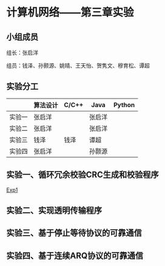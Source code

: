 # 计算机网络——第三章实验

## 小组成员

组长：张启洋

组员：钱泽、孙颢源、姚晴、王天怡、贺隽文、穆育松、谭超

## 实验分工

|        | 算法设计 | C/C++ | Java   | Python |
| :----- | -------- | :---- | ------ | ------ |
| 实验一 | 张启洋   |       | 张启洋 |        |
| 实验二 | 张启洋   |       | 张启洋 |        |
| 实验三 | 钱泽     | 钱泽  | 谭超   |        |
| 实验四 | 张启洋   |       | 孙颢源 |        |

## 实验一、循环冗余校验CRC生成和校验程序

 [Exp1](./Exp1/Exp1-CRC-README.md)

## 实验二、实现透明传输程序

## 实验三、基于停止等待协议的可靠通信

## 实验四、基于连续ARQ协议的可靠通信